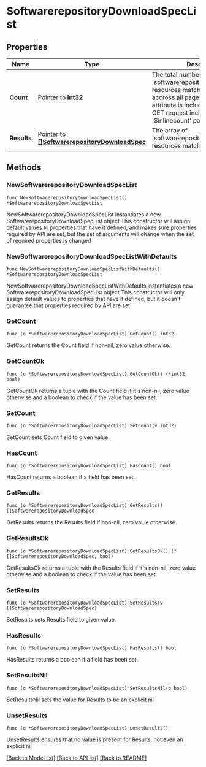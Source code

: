 # SoftwarerepositoryDownloadSpecList

## Properties

Name | Type | Description | Notes
------------ | ------------- | ------------- | -------------
**Count** | Pointer to **int32** | The total number of &#39;softwarerepository.DownloadSpec&#39; resources matching the request, accross all pages. The &#39;Count&#39; attribute is included when the HTTP GET request includes the &#39;$inlinecount&#39; parameter. | [optional] 
**Results** | Pointer to [**[]SoftwarerepositoryDownloadSpec**](SoftwarerepositoryDownloadSpec.md) | The array of &#39;softwarerepository.DownloadSpec&#39; resources matching the request. | [optional] 

## Methods

### NewSoftwarerepositoryDownloadSpecList

`func NewSoftwarerepositoryDownloadSpecList() *SoftwarerepositoryDownloadSpecList`

NewSoftwarerepositoryDownloadSpecList instantiates a new SoftwarerepositoryDownloadSpecList object
This constructor will assign default values to properties that have it defined,
and makes sure properties required by API are set, but the set of arguments
will change when the set of required properties is changed

### NewSoftwarerepositoryDownloadSpecListWithDefaults

`func NewSoftwarerepositoryDownloadSpecListWithDefaults() *SoftwarerepositoryDownloadSpecList`

NewSoftwarerepositoryDownloadSpecListWithDefaults instantiates a new SoftwarerepositoryDownloadSpecList object
This constructor will only assign default values to properties that have it defined,
but it doesn't guarantee that properties required by API are set

### GetCount

`func (o *SoftwarerepositoryDownloadSpecList) GetCount() int32`

GetCount returns the Count field if non-nil, zero value otherwise.

### GetCountOk

`func (o *SoftwarerepositoryDownloadSpecList) GetCountOk() (*int32, bool)`

GetCountOk returns a tuple with the Count field if it's non-nil, zero value otherwise
and a boolean to check if the value has been set.

### SetCount

`func (o *SoftwarerepositoryDownloadSpecList) SetCount(v int32)`

SetCount sets Count field to given value.

### HasCount

`func (o *SoftwarerepositoryDownloadSpecList) HasCount() bool`

HasCount returns a boolean if a field has been set.

### GetResults

`func (o *SoftwarerepositoryDownloadSpecList) GetResults() []SoftwarerepositoryDownloadSpec`

GetResults returns the Results field if non-nil, zero value otherwise.

### GetResultsOk

`func (o *SoftwarerepositoryDownloadSpecList) GetResultsOk() (*[]SoftwarerepositoryDownloadSpec, bool)`

GetResultsOk returns a tuple with the Results field if it's non-nil, zero value otherwise
and a boolean to check if the value has been set.

### SetResults

`func (o *SoftwarerepositoryDownloadSpecList) SetResults(v []SoftwarerepositoryDownloadSpec)`

SetResults sets Results field to given value.

### HasResults

`func (o *SoftwarerepositoryDownloadSpecList) HasResults() bool`

HasResults returns a boolean if a field has been set.

### SetResultsNil

`func (o *SoftwarerepositoryDownloadSpecList) SetResultsNil(b bool)`

 SetResultsNil sets the value for Results to be an explicit nil

### UnsetResults
`func (o *SoftwarerepositoryDownloadSpecList) UnsetResults()`

UnsetResults ensures that no value is present for Results, not even an explicit nil

[[Back to Model list]](../README.md#documentation-for-models) [[Back to API list]](../README.md#documentation-for-api-endpoints) [[Back to README]](../README.md)


